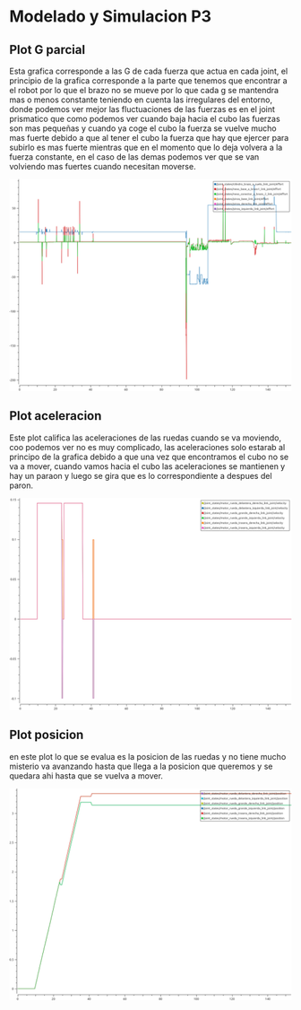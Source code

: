 # Modelado y Simulacion P3


## Plot G parcial

Esta grafica corresponde a las G de cada fuerza que actua en cada joint, el principio de la grafica corresponde a la parte que tenemos que encontrar a el robot por lo que el brazo no se mueve por lo que cada g se mantendra mas o menos constante teniendo en cuenta las irregulares del entorno, donde podemos ver mejor las fluctuaciones de las fuerzas es en el joint prismatico que como podemos ver cuando baja hacia el cubo las fuerzas son mas pequeñas y cuando ya coge el cubo la fuerza se vuelve mucho mas fuerte debido a que al tener el cubo la fuerza que hay que ejercer para subirlo es mas fuerte mientras que en el momento que lo deja volvera a la fuerza constante, en el caso de las demas podemos ver que se van volviendo mas fuertes cuando necesitan moverse.

![plot g](PLOT_G.png)

## Plot aceleracion 

Este plot califica las aceleraciones de las ruedas cuando se va moviendo, coo podemos ver no es muy complicado, las aceleraciones solo estarab al principo de la grafica debido a que una vez que encontramos el cubo no se va a mover, cuando vamos hacia el cubo las aceleraciones se mantienen y hay un paraon y luego se gira que es lo correspondiente a despues del paron.

![plot aceleracion](PLOT_ACELERACION.png)

## Plot posicion 

en este plot lo que se evalua es la posicion de las ruedas y no tiene mucho misterio va avanzando hasta que llega a la posicion que queremos y se quedara ahi hasta que se vuelva a mover.

![plot posicion](PLOT_POSICION.png)


